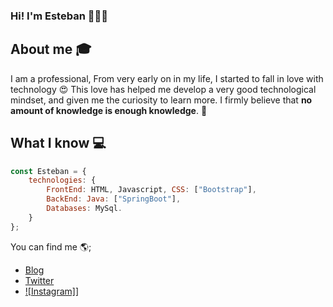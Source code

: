 ### Hi! I'm Esteban 👋🙋‍♂️

## About me :mortar_board:
I am a professional, From very early on in my life, I started to fall in love with technology 😍 This love has helped me develop a very good technological mindset, and given me the curiosity to learn more. I firmly believe that **no amount of knowledge is enough knowledge**. 🧠

## What I know 💻
```js
const Esteban = {
    technologies: {
        FrontEnd: HTML, Javascript, CSS: ["Bootstrap"],
        BackEnd: Java: ["SpringBoot"],
        Databases: MySql.
    }
};
```

You can find me 🌎;
 - [Blog]()
 - [Twitter]()
 - [![Instagram]](https://www.instagram.com/sgvanderz/)]


<!--
**esugeraldo/esugeraldo** is a ✨ _special_ ✨ repository because its `README.md` (this file) appears on your GitHub profile.

Here are some ideas to get you started:

- 🔭 I’m currently working on ...
- 🌱 I’m currently learning ...
- 👯 I’m looking to collaborate on ...
- 🤔 I’m looking for help with ...
- 💬 Ask me about ...
- 📫 How to reach me: ...
- 😄 Pronouns: ...
- ⚡ Fun fact: ...
-->
